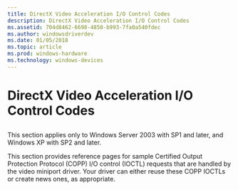 ```yaml
---
title: DirectX Video Acceleration I/O Control Codes
description: DirectX Video Acceleration I/O Control Codes
ms.assetid: 704d8462-6698-4850-b993-7fa0a540fdec
ms.author: windowsdriverdev
ms.date: 01/05/2018
ms.topic: article
ms.prod: windows-hardware
ms.technology: windows-devices
---
```


# DirectX Video Acceleration I/O Control Codes


## <span id="ddk_directx_video_acceleration_i_o_control_codes_gg"></span><span id="DDK_DIRECTX_VIDEO_ACCELERATION_I_O_CONTROL_CODES_GG"></span>


This section applies only to Windows Server 2003 with SP1 and later, and Windows XP with SP2 and later.

This section provides reference pages for sample Certified Output Protection Protocol (COPP) I/O control (IOCTL) requests that are handled by the video miniport driver. Your driver can either reuse these COPP IOCTLs or create news ones, as appropriate.

 

 





